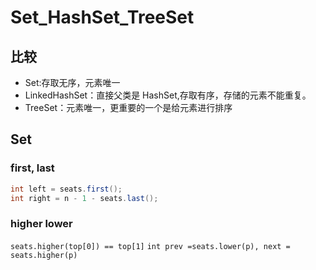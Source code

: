 # Set_HashSet_TreeSet


## 比较
* Set:存取无序，元素唯一
* LinkedHashSet：直接父类是 HashSet,存取有序，存储的元素不能重复。
* TreeSet：元素唯一，更重要的一个是给元素进行排序

## Set
### first, last
```java
int left = seats.first();
int right = n - 1 - seats.last();
```

### higher lower
`seats.higher(top[0]) == top[1]`
`int prev =seats.lower(p), next = seats.higher(p)`